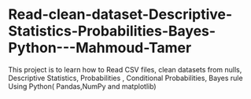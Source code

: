 # Read-clean-dataset-Descriptive-Statistics-Probabilities-Bayes-Python---Mahmoud-Tamer
This project is to learn  how to Read CSV files,  clean datasets from nulls, Descriptive Statistics, Probabilities , Conditional Probabilities, Bayes rule 
Using Python( Pandas,NumPy  and matplotlib)
